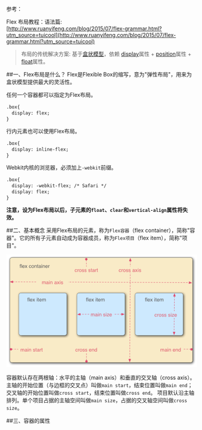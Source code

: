 参考：

Flex 布局教程：语法篇:  
[http://www.ruanyifeng.com/blog/2015/07/flex-grammar.html?utm_source=tuicool](http://www.ruanyifeng.com/blog/2015/07/flex-grammar.html?utm_source=tuicool)

> 布局的传统解决方案: 基于[盒状模型](https://developer.mozilla.org/en-US/docs/Web/CSS/CSS_Box_Model/Introduction_to_the_CSS_box_model)，依赖 [display](https://developer.mozilla.org/en-US/docs/Web/CSS/display)属性 + [position](https://developer.mozilla.org/en-US/docs/Web/CSS/position)属性 + [float](https://developer.mozilla.org/en-US/docs/Web/CSS/float)属性。

##一、Flex布局是什么？
Flex是Flexible Box的缩写，意为"弹性布局"，用来为盒状模型提供最大的灵活性。

任何一个容器都可以指定为Flex布局。

	.box{
	  display: flex;
	}
	
行内元素也可以使用Flex布局。

	.box{
	  display: inline-flex;
	}
	
Webkit内核的浏览器，必须加上`-webkit`前缀。

	.box{
	  display: -webkit-flex; /* Safari */
	  display: flex;
	}

**注意，设为Flex布局以后，子元素的`float`、`clear`和`vertical-align`属性将失效。**

##二、基本概念
采用Flex布局的元素，称为`Flex容器`（flex container），简称"容器"。它的所有子元素自动成为容器成员，称为`Flex项目`（flex item），简称"项目"。

![](../images/flex_语法_概念.png)

容器默认存在两根轴：水平的主轴（main axis）和垂直的交叉轴（cross axis）。主轴的开始位置（与边框的交叉点）叫做`main start`，结束位置叫做`main end`；交叉轴的开始位置叫做`cross start`，结束位置叫做`cross end`。
项目默认沿主轴排列。单个项目占据的主轴空间叫做`main size`，占据的交叉轴空间叫做`cross size`。

##三、容器的属性



